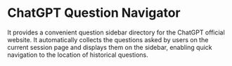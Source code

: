 # ChatGPT Question Navigator

It provides a convenient question sidebar directory for the ChatGPT official website. It automatically collects the questions asked by users on the current session page and displays them on the sidebar, enabling quick navigation to the location of historical questions.

